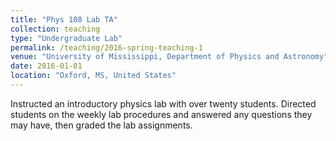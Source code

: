 ```yaml
---
title: "Phys 108 Lab TA"
collection: teaching
type: "Undergraduate Lab"
permalink: /teaching/2016-spring-teaching-1
venue: "University of Mississippi, Department of Physics and Astronomy"
date: 2016-01-01
location: "Oxford, MS, United States"
---
```


Instructed an introductory physics lab with over twenty students. Directed students on the weekly lab procedures and answered any questions they may have, then graded the lab assignments.